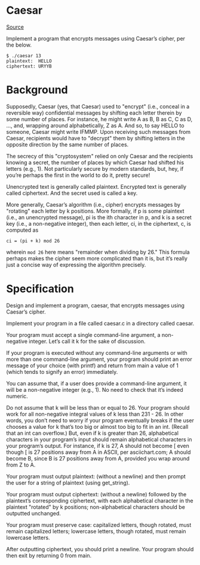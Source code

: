 # Caesar

[Source](https://docs.cs50.net/problems/caesar/caesar.html)

Implement a program that encrypts messages using Caesar’s cipher, per the below.

```
$ ./caesar 13
plaintext:  HELLO
ciphertext: URYYB
```

# Background

Supposedly, Caesar (yes, that Caesar) used to "encrypt" (i.e., conceal in a reversible way) confidential messages by shifting each letter therein by some number of places. For instance, he might write A as B, B as C, C as D, …​, and, wrapping around alphabetically, Z as A. And so, to say HELLO to someone, Caesar might write IFMMP. Upon receiving such messages from Caesar, recipients would have to "decrypt" them by shifting letters in the opposite direction by the same number of places.

The secrecy of this "cryptosystem" relied on only Caesar and the recipients knowing a secret, the number of places by which Caesar had shifted his letters (e.g., 1). Not particularly secure by modern standards, but, hey, if you’re perhaps the first in the world to do it, pretty secure!

Unencrypted text is generally called plaintext. Encrypted text is generally called ciphertext. And the secret used is called a key.

More generally, Caesar’s algorithm (i.e., cipher) encrypts messages by "rotating" each letter by k positions. More formally, if p is some plaintext (i.e., an unencrypted message), pi is the ith character in p, and k is a secret key (i.e., a non-negative integer), then each letter, ci, in the ciphertext, c, is computed as


`ci = (pi + k) mod 26`

wherein `mod 26` here means "remainder when dividing by 26." This formula perhaps makes the cipher seem more complicated than it is, but it’s really just a concise way of expressing the algorithm precisely.

# Specification

Design and implement a program, caesar, that encrypts messages using Caesar’s cipher.

Implement your program in a file called caesar.c in a directory called caesar.

Your program must accept a single command-line argument, a non-negative integer. Let’s call it k for the sake of discussion.

If your program is executed without any command-line arguments or with more than one command-line argument, your program should print an error message of your choice (with printf) and return from main a value of 1 (which tends to signify an error) immediately.

You can assume that, if a user does provide a command-line argument, it will be a non-negative integer (e.g., 1). No need to check that it’s indeed numeric.

Do not assume that k will be less than or equal to 26. Your program should work for all non-negative integral values of k less than 231 - 26. In other words, you don’t need to worry if your program eventually breaks if the user chooses a value for k that’s too big or almost too big to fit in an int. (Recall that an int can overflow.) But, even if k is greater than 26, alphabetical characters in your program’s input should remain alphabetical characters in your program’s output. For instance, if k is 27, A should not become [ even though [ is 27 positions away from A in ASCII, per asciichart.com; A should become B, since B is 27 positions away from A, provided you wrap around from Z to A.

Your program must output plaintext: (without a newline) and then prompt the user for a string of plaintext (using get_string).

Your program must output ciphertext: (without a newline) followed by the plaintext’s corresponding ciphertext, with each alphabetical character in the plaintext "rotated" by k positions; non-alphabetical characters should be outputted unchanged.

Your program must preserve case: capitalized letters, though rotated, must remain capitalized letters; lowercase letters, though rotated, must remain lowercase letters.

After outputting ciphertext, you should print a newline. Your program should then exit by returning 0 from main.

